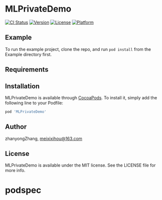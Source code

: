 # MLPrivateDemo

[![CI Status](https://img.shields.io/travis/zhanyongZhang/MLPrivateDemo.svg?style=flat)](https://travis-ci.org/zhanyongZhang/MLPrivateDemo)
[![Version](https://img.shields.io/cocoapods/v/MLPrivateDemo.svg?style=flat)](https://cocoapods.org/pods/MLPrivateDemo)
[![License](https://img.shields.io/cocoapods/l/MLPrivateDemo.svg?style=flat)](https://cocoapods.org/pods/MLPrivateDemo)
[![Platform](https://img.shields.io/cocoapods/p/MLPrivateDemo.svg?style=flat)](https://cocoapods.org/pods/MLPrivateDemo)

## Example

To run the example project, clone the repo, and run `pod install` from the Example directory first.

## Requirements

## Installation

MLPrivateDemo is available through [CocoaPods](https://cocoapods.org). To install
it, simply add the following line to your Podfile:

```ruby
pod 'MLPrivateDemo'
```

## Author

zhanyongZhang, meixixihou@163.com

## License

MLPrivateDemo is available under the MIT license. See the LICENSE file for more info.
# podspec
